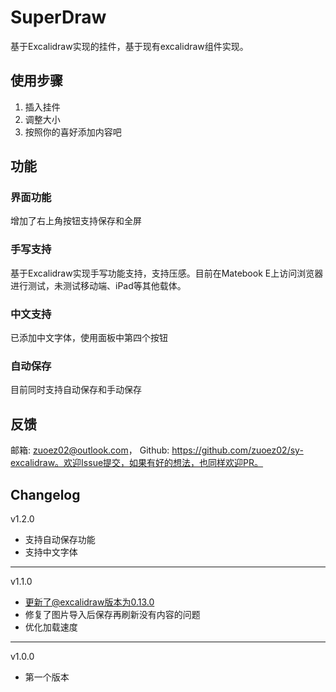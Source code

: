 # SuperDraw
基于Excalidraw实现的挂件，基于现有excalidraw组件实现。

## 使用步骤

1. 插入挂件
2. 调整大小
3. 按照你的喜好添加内容吧


## 功能

### 界面功能

增加了右上角按钮支持保存和全屏

### 手写支持

基于Excalidraw实现手写功能支持，支持压感。目前在Matebook E上访问浏览器进行测试，未测试移动端、iPad等其他载体。

### 中文支持

已添加中文字体，使用面板中第四个按钮

### 自动保存

目前同时支持自动保存和手动保存

## 反馈

邮箱: zuoez02@outlook.com， Github: https://github.com/zuoez02/sy-excalidraw。欢迎Issue提交，如果有好的想法，也同样欢迎PR。

## Changelog

v1.2.0
+ 支持自动保存功能
+ 支持中文字体
---
v1.1.0
+ 更新了@excalidraw版本为0.13.0
+ 修复了图片导入后保存再刷新没有内容的问题
+ 优化加载速度
---
v1.0.0
+ 第一个版本